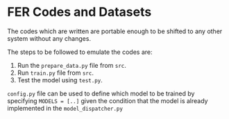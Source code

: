 # FER Codes and Datasets

The codes which are written are portable enough to be shifted to any other system without any changes. 

The steps to be followed to emulate the codes are:

1. Run the `prepare_data.py` file from `src`.
2. Run `train.py` file from `src`.
3. Test the model using `test.py`.


`config.py` file can be used to define which model to be trained by specifying `MODELS = [..]` given the condition that the model is already implemented in the `model_dispatcher.py`
